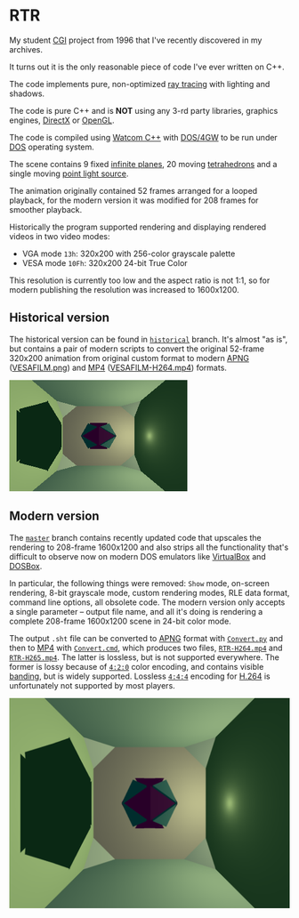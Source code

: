 # RTR
My student [CGI](https://en.wikipedia.org/wiki/Computer-generated_imagery) project from 1996 that I've recently discovered in my archives.

It turns out it is the only reasonable piece of code I've ever written on C++.

The code implements pure, non-optimized [ray tracing](https://en.wikipedia.org/wiki/Ray_tracing_(graphics)) with lighting and shadows.

The code is pure C++ and is **NOT** using any 3-rd party libraries, graphics engines, [DirectX](https://en.wikipedia.org/wiki/DirectX) or [OpenGL](https://www.opengl.org).

The code is compiled using [Watcom C++](https://en.wikipedia.org/wiki/Watcom_C/C%2B%2B) with [DOS/4GW](https://en.wikipedia.org/wiki/DOS/4G) to be run under [DOS](https://en.wikipedia.org/wiki/DOS) operating system.

The scene contains 9 fixed [infinite planes](https://en.wikipedia.org/wiki/Infinite_plane), 20 moving [tetrahedrons](https://en.wikipedia.org/wiki/Tetrahedron) and a single moving [point light source](https://en.wikipedia.org/wiki/Point_light_source).

The animation originally contained 52 frames arranged for a looped playback, for the modern version it was modified for 208 frames for smoother playback.

Historically the program supported rendering and displaying rendered videos in two video modes:
* VGA mode `13h`: 320x200 with 256-color grayscale palette
* VESA mode `10Fh`: 320x200 24-bit True Color

This resolution is currently too low and the aspect ratio is not 1:1, so for modern publishing the resolution was increased to 1600x1200.

## Historical version

The historical version can be found in [`historical`](https://github.com/jolaf/RTR/tree/historical) branch. It's almost "as is", but contains a pair of modern scripts to convert the original 52-frame 320x200 animation from original custom format to modern [APNG](https://en.wikipedia.org/wiki/APNG) ([VESAFILM.png](https://raw.githubusercontent.com/jolaf/RTR/historical/VESAFILM.png)) and [MP4](https://en.wikipedia.org/wiki/MP4) ([VESAFILM-H264.mp4](https://raw.githubusercontent.com/jolaf/RTR/historical/VESAFILM-H264.mp4)) formats.

![Historical rendering](https://raw.githubusercontent.com/jolaf/RTR/historical/VESAFILM.png)

## Modern version

The [`master`](https://github.com/jolaf/RTR) branch contains recently updated code that upscales the rendering to 208-frame 1600x1200 and also strips all the functionality that's difficult to observe now on modern DOS emulators like [VirtualBox](https://www.virtualbox.org) and [DOSBox](https://www.dosbox.com).

In particular, the following things were removed: `Show` mode, on-screen rendering, 8-bit grayscale mode, custom rendering modes, RLE data format, command line options, all obsolete code. The modern version only accepts a single parameter – output file name, and all it's doing is rendering a complete 208-frame 1600x1200 scene in 24-bit color mode.

The output `.sht` file can be converted to [APNG](https://en.wikipedia.org/wiki/APNG) format with [`Convert.py`](https://github.com/jolaf/RTR/blob/master/Convert.py) and then to [MP4](https://en.wikipedia.org/wiki/MP4) with [`Convert.cmd`](https://github.com/jolaf/RTR/blob/master/Convert.cmd), which produces two files, [`RTR-H264.mp4`](https://raw.githubusercontent.com/jolaf/RTR/master/RTR-H264.mp4) and [`RTR-H265.mp4`](https://raw.githubusercontent.com/jolaf/RTR/master/RTR-H265.mp4). The latter is lossless, but is not supported everywhere. The former is lossy because of [`4:2:0`](https://en.wikipedia.org/wiki/4:2:0) color encoding, and contains visible [banding](https://en.wikipedia.org/wiki/Colour_banding), but is widely supported. Lossless [`4:4:4`](https://en.wikipedia.org/wiki/4:2:0) encoding for [H.264](https://en.wikipedia.org/wiki/H.264) is unfortunately not supported by most players.

![Modern rendering](https://raw.githubusercontent.com/jolaf/RTR/master/RTR.png)
